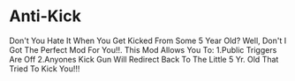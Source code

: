 # Anti-Kick
Don't You Hate It When You Get Kicked From Some 5 Year Old? Well, Don't I Got The Perfect Mod For You!!. This Mod Allows You To: 1.Public Triggers Are Off 2.Anyones Kick Gun Will Redirect Back To The Little 5 Yr. Old That Tried To Kick You!!!
